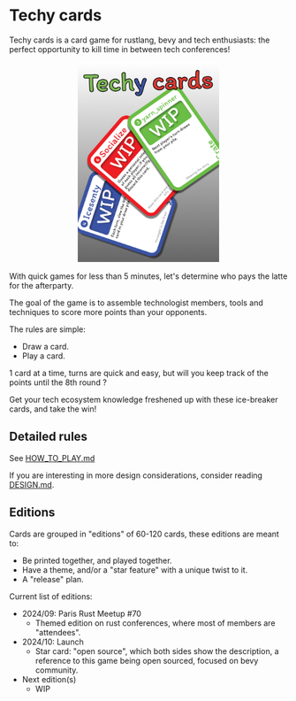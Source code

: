 # Techy cards

Techy cards is a card game for rustlang, bevy and tech enthusiasts: the perfect opportunity to kill time in between tech conferences!
<p align="center">
<img src="art/cover.png" width="256" />
</p>
With quick games for less than 5 minutes, let's determine who pays the latte for the afterparty.

The goal of the game is to assemble technologist members, tools and techniques to score more points than your opponents.

The rules are simple:

- Draw a card.
- Play a card.

1 card at a time, turns are quick and easy, but will you keep track of the points until the 8th round ?

Get your tech ecosystem knowledge freshened up with these ice-breaker cards, and take the win!

## Detailed rules

See [HOW_TO_PLAY.md](docs/HOW_TO_PLAY.md)

If you are interesting in more design considerations, consider reading [DESIGN.md](docs/DESIGN.md).

## Editions

Cards are grouped in "editions" of 60-120 cards, these editions are meant to:

- Be printed together, and played together.
- Have a theme, and/or a "star feature" with a unique twist to it.
- A "release" plan.

Current list of editions:

- 2024/09: Paris Rust Meetup #70
  - Themed edition on rust conferences, where most of members are "attendees".
- 2024/10: Launch
  - Star card: "open source", which both sides show the description, a reference to this game being open sourced, focused on bevy community.
- Next edition(s)
  - WIP